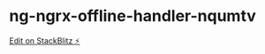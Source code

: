 # ng-ngrx-offline-handler-nqumtv

[Edit on StackBlitz ⚡️](https://stackblitz.com/edit/ng-ngrx-offline-handler-nqumtv)